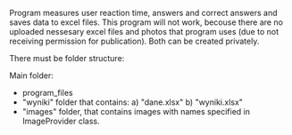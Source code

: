 Program measures user reaction time, answers and correct answers and saves data to excel files. 
This program will not work, becouse there are no uploaded nessesary excel files and photos that program uses (due to not receiving permission for publication). Both can be created privately.

There must be folder structure:

Main folder:
  - program_files
  - "wyniki" folder that contains:
      a) "dane.xlsx"
      b) "wyniki.xlsx"
  - "images" folder, that contains images with names specified in ImageProvider class.
